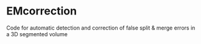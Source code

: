 # EMcorrection
Code for automatic detection and correction of false split &amp; merge errors in a 3D segmented volume
